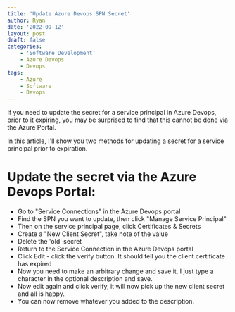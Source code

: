 ```yaml
---
title: 'Update Azure Devops SPN Secret'
author: Ryan
date: '2022-09-12'
layout: post
draft: false
categories:
    - 'Software Development'
    - Azure Devops
    - Devops
tags:
    - Azure
    - Software
    - Devops
---
```


If you need to update the secret for a service principal in Azure Devops, prior to it expiring, you may be surprised to find that this cannot be done via the Azure Portal.

In this article, I'll show you two methods for updating a secret for a service principal prior to expiration.

# Update the secret via the Azure Devops Portal:

- Go to "Service Connections" in the Azure Devops portal
- Find the SPN you want to update, then click "Manage Service Principal"
- Then on the service principal page, click Certificates & Secrets
- Create a "New Client Secret", take note of the value
- Delete the 'old' secret
- Return to the Service Connection in the Azure Devops portal
- Click Edit - click the verify button. It should tell you the client certificate has expired
- Now you need to make an arbitrary change and save it. I just type a character in the optional description and save.
- Now edit again and click verify, it will now pick up the new client secret and all is happy.
- You can now remove whatever you added to the description.